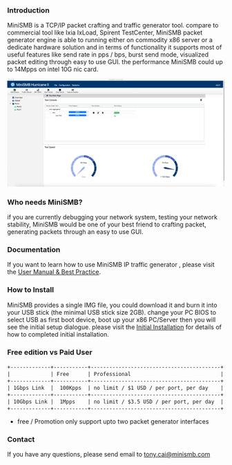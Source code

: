 ### Introduction

MiniSMB is a TCP/IP packet crafting and traffic generator tool. compare to commercial tool like Ixia IxLoad, Spirent  TestCenter, MiniSMB packet generator engine is able to running either on  commodity x86 server or a dedicate hardware solution and in terms of functionality it supports most of useful features like send rate in pps / bps, burst send mode, visualized packet editing through easy to use GUI. the performance MiniSMB could up to 14Mpps on intel 10G nic card.

![main](./assets/images/main.png)

### Who needs MiniSMB?
if you are currently debugging your network system,  testing your network stability, MiniSMB would be one of your best friend to crafting packet, generating packets through an easy to use GUI.

### Documentation
If you want to learn how to use MiniSMB IP traffic generator , please visit the [User Manual & Best Practice](http://docs.minismb.com).

### How to Install
MiniSMB provides a single IMG file, you could download it and burn it into your USB stick (the minimal USB stick size 2GB). change your PC BIOS to select USB as first boot device, boot up your x86 PC/Server then you will see the initial setup dialogue. please  visit the [Initial Installation](http://docs.minismb.com) for details of how to completed initial installation.

### Free edition vs Paid User
```
+-------------+-----------+------------------------------------------+
|             | Free      | Professional                             |
+-------------+-----------+------------------------------------------+
| 1Gbps Link  |  100Kpps  | no limit / $1 USD / per port, per day    |
+-------------+-----------+------------------------------------------+
| 10Gbps Link |  1Mpps    | no limit / $3.5 USD / per port, per day  |
+-------------+-----------+------------------------------------------+
```
* free / Promotion only support upto two packet generator interfaces

### Contact
If you have any questions, please send email to tony.cai@minismb.com
